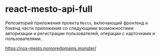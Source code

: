 # react-mesto-api-full
Репозиторий приложения проекта `Mesto`, включающий фронтенд и бэкенд части приложения со следующими возможностями: авторизации и регистрации пользователей, операции с карточками и пользователями. 
  
https://nox-mesto.nomoredomains.monster/
